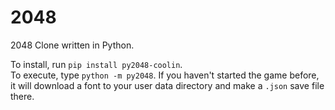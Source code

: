# 2048
2048 Clone written in Python. <br>

To install, run `pip install py2048-coolin`. <br>
To execute, type `python -m py2048`. If you haven't started the game before, it will download a font to your user data directory and make a `.json` save file there.
